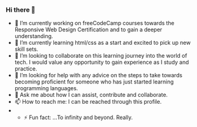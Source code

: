 ### Hi there 👋
- 🔭 I’m currently working on freeCodeCamp courses towards the Responsive Web Design Certification and to gain a deeper understanding.
- 🌱 I’m currently learning html/css as a start and excited to pick up new skill sets.
- 👯 I’m looking to collaborate on this learning journey into the world of tech. I would value any opportunity to gain experience as I study and practice.
- 🤔 I’m looking for help with any advice on the steps to take towards becoming proficient for someone who has just started learning programming languages.
- 💬 Ask me about how I can assist, contribute and collaborate.
- 📫 How to reach me: I can be reached through this profile.
- - ⚡ Fun fact: ...To infinity and beyond. Really. 

<!--
**Nyambura-Mwagiru/Nyambura-Mwagiru** is a ✨ _special_ ✨ repository because its `README.md` (this file) appears on your GitHub profile.

Here are some ideas to get you started:

- 🔭 I’m currently working on ...
- 🌱 I’m currently learning ...
- 👯 I’m looking to collaborate on ...
- 🤔 I’m looking for help with ...
- 💬 Ask me about ...
- 📫 How to reach me: ...
- 😄 Pronouns: ...
- ⚡ Fun fact: ...
-->
